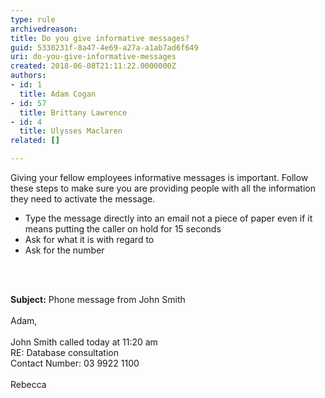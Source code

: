 ```yaml
---
type: rule
archivedreason: 
title: Do you give informative messages?
guid: 5330231f-8a47-4e69-a27a-a1ab7ad6f649
uri: do-you-give-informative-messages
created: 2018-06-08T21:11:22.0000000Z
authors:
- id: 1
  title: Adam Cogan
- id: 57
  title: Brittany Lawrence
- id: 4
  title: Ulysses Maclaren
related: []

---
```



<p>Giving your fellow employees informative messages is important. Follow these steps to make sure you are providing people with all the information they need to activate the message.&#160;<br></p><ul><li>Type the message directly into an email not a piece of paper even if it means putting the caller on hold for 15 seconds</li><li>Ask for what it is with regard to<br></li><li>Ask for the number<br></li></ul>
<br><excerpt class='endintro'></excerpt><br>
<p class="ssw15-rteElement-GreyBox"><b> Subject&#58;</b> Phone message from John Smith<br><br>Adam,<br>​<br>John Smith called today at 11&#58;20 am&#160;<br>RE&#58; Database consultation<br>Contact Number&#58; 03 9922 1100<br><br>Rebecca</p><p>​<br></p>


